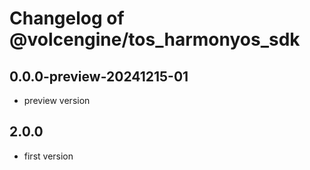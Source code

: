 # Changelog of @volcengine/tos_harmonyos_sdk
## 0.0.0-preview-20241215-01
- preview version
## 2.0.0
- first version